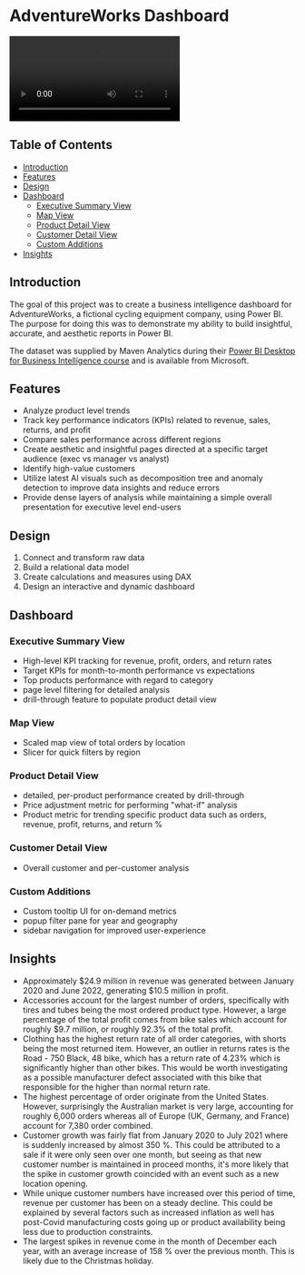 # AdventureWorks Dashboard

![Dashboard Gif](gifs/AdventureWorksDemo.mp4)

## Table of Contents

- [Introduction](#introduction)
- [Features](#features)
- [Design](#design)
- [Dashboard](#dashboard)
  - [Executive Summary View](#executive-summary-view)
  - [Map View](#map-view)
  - [Product Detail View](#product-detail-view)
  - [Customer Detail View](#customer-detail-view)
  - [Custom Additions](#custom-additions)
- [Insights](#insights)

## Introduction

The goal of this project was to create a business intelligence dashboard for AdventureWorks, a fictional cycling equipment company, using Power BI. The purpose for doing this was to demonstrate my ability
to build insightful, accurate, and aesthetic reports in Power BI.

The dataset was supplied by Maven Analytics during their [Power BI Desktop for Business Intelligence course](https://www.udemy.com/course/microsoft-power-bi-up-running-with-power-bi-desktop) and is available from Microsoft.

## Features

- Analyze product level trends
- Track key performance indicators (KPIs) related to revenue, sales, returns, and profit
- Compare sales performance across different regions
- Create aesthetic and insightful pages directed at a specific target audience (exec vs manager vs analyst)
- Identify high-value customers
- Utilize latest AI visuals such as decomposition tree and anomaly detection to improve data insights and reduce errors
- Provide dense layers of analysis while maintaining a simple overall presentation for executive level end-users

## Design

1. Connect and transform raw data
2. Build a relational data model
3. Create calculations and measures using DAX
4. Design an interactive and dynamic dashboard

## Dashboard

### Executive Summary View

- High-level KPI tracking for revenue, profit, orders, and return rates
- Target KPIs for month-to-month performance vs expectations
- Top products performance with regard to category
- page level filtering for detailed analysis
- drill-through feature to populate product detail view

### Map View

- Scaled map view of total orders by location
- Slicer for quick filters by region

### Product Detail View

- detailed, per-product performance created by drill-through
- Price adjustment metric for performing "what-if" analysis
- Product metric for trending specific product data such as orders, revenue, profit, returns, and return %

### Customer Detail View

- Overall customer and per-customer analysis

### Custom Additions

- Custom tooltip UI for on-demand metrics
- popup filter pane for year and geography
- sidebar navigation for improved user-experience

## Insights

 - Approximately $24.9 million in revenue was generated between January 2020 and June 2022, generating $10.5 million in profit.
 - Accessories account for the largest number of orders, specifically with tires and tubes being the most ordered product type. However, a large percentage of the total profit comes from bike sales which account for roughly $9.7 million, or roughly 92.3% of the total profit.
 - Clothing has the highest return rate of all order categories, with shorts being the most returned item. However, an outlier in returns rates is the Road - 750 Black, 48 bike, which has a return rate of 4.23% which is significantly higher than other bikes. This would be worth investigating as a possible manufacturer defect associated with this bike that responsible for the higher than normal return rate.
 - The highest percentage of order originate from the United States. However, surprisingly the Australian market is very large, accounting for roughly 6,000 orders whereas all of Europe (UK, Germany, and France) account for 7,380 order combined.
 - Customer growth was fairly flat from January 2020 to July 2021 where is suddenly increased by almost 350 %. This could be attributed to a sale if it were only seen over one month, but seeing as that new customer number is maintained in proceed months, it's more likely that the spike in customer growth coincided with an event such as a new location opening.
 - While unique customer numbers have increased over this period of time, revenue per customer has been on a steady decline. This could be explained by several factors such as increased inflation as well has post-Covid manufacturing costs going up or product availability being less due to production constraints.
 - The largest spikes in revenue come in the month of December each year, with an average increase of 158 % over the previous month. This is likely due to the Christmas holiday.

